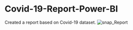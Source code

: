 # Covid-19-Report-Power-BI
Created a report based on Covid-19 dataset. 
![snap_Report](https://user-images.githubusercontent.com/41849630/160880676-34438611-3caa-4ed4-ad72-3ad251cd4e77.jpg)

